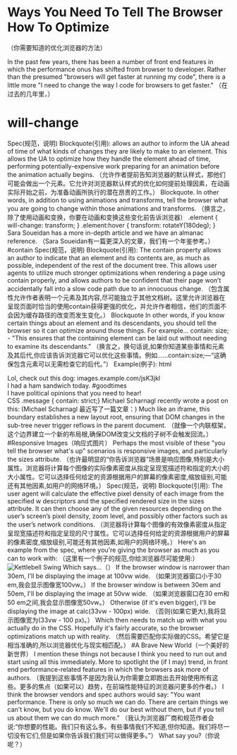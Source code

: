 # Ways You Need To Tell The Browser How To Optimize
（你需要知道的优化浏览器的方法）

In the past few years, there has been a number of front end features in which the performance onus has shifted from browser to developer. Rather than the presumed "browsers will get faster at running my code", there is a little more "I need to change the way I code for browsers to get faster."
（在过去的几年里，）
# will-change
Spec(规范，说明)
Blockquote(引用):
allows an author to inform the UA ahead of time of what kinds of changes they are likely to make to an element. This allows the UA to optimize how they handle the element ahead of time, performing potentially-expensive work preparing for an animation before the animation actually begins.
（允许作者提前告知浏览器的默认样式，那他们可能会做出一个元素。它允许对浏览器默认样式的优化如何提前处理因素，在动画实际开始之前，为准备动画所执行的潜在昂贵的工作。）
Blockquote.
In other words, in addition to using animations and transforms, tell the browser what you are going to change within those animations and transforms.
（换言之，除了使用动画和变换，你要在动画和变换这些变化前告诉浏览器）
.element { will-change: transform; } 
.element:hover { transform: rotateY(180deg); }
Sara Soueidan has a more in-depth article and we have an almanac reference.
（Sara Soueidan有一篇更深入的文章，我们有一个年鉴参考。）
#contain
Spec(规范，说明)
Blockquote(引用):
The contain property allows an author to indicate that an element and its contents are, as much as possible, independent of the rest of the document tree. This allows user agents to utilize much stronger optimizations when rendering a page using contain properly, and allows authors to be confident that their page won’t accidentally fall into a slow code path due to an innocuous change.
（包含属性允许作者表明一个元素及其内容,尽可能独立于其他文档树。这里允许浏览器在呈现页面时恰当的使用contain获得更强的优化，并允许作者相信，他们的页面不会因为缓存路径的改变而发生变化。）
Blockquote
In other words, if you know certain things about an element and its descendants, you should tell the browser so it can optimize around those things. For example... contain: size; - "This ensures that the containing element can be laid out without needing to examine its descendants."
（换言之，换句话说,如果你知道某些事情和元素及其后代,你应该告诉浏览器它可以优化这些事情。例如……contain:size;—“这确保包含元素可以无需检查它的后代。”）
Example(例子):
html
<section class='message'>
  Lol, check out this dog: images.example.com/jsK3jkl</section><section class='message'>
  I had a ham sandwich today. #goodtimes</section><section class='message'>
  I have political opinions that you need to hear!</section>
CSS
.message {
  contain: strict;}
Michael Scharnagl recently wrote a post on this:
(Michael Scharnagl 最近写了一篇文章：)
Much like an iframe, this boundary establishes a new layout root, ensuring that DOM changes in the sub-tree never trigger reflows in the parent document.
（就像一个内联框架，这个边界建立一个新的布局根,确保DOM改变父文档的子树不会触发回流。）
#Responsive Images（响应式图片）
Perhaps the most visible of these "you tell the browser what's up" scenarios is responsive images, and particularly the sizes attribute.
（也许最明显的“你告诉浏览器”场景是响应图像,特别是大小属性。浏览器将计算每个图像的实际像素密度从指定呈现宽描述符和指定的大小的大小属性。它可以选择任何给定的资源根据用户的屏幕的像素密度,缩放级别,可能还有其他因素,如用户的网络环境。）
Spec(规范，说明)
Blockquote(引用):
The user agent will calculate the effective pixel density of each image from the specified w descriptors and the specified rendered size in the sizes attribute. It can then choose any of the given resources depending on the user’s screen’s pixel density, zoom level, and possibly other factors such as the user’s network conditions.
（浏览器将计算每个图像的有效像素密度从指定呈现宽描述符和指定呈现的尺寸属性。它可以选择任何给定的资源根据用户的屏幕的像素密度,缩放级别,可能还有其他因素,如用户的网络环境。）
Here's an example from the spec, where you're giving the browser as much as you can to work with:
（这里有一个例子的规范,你给浏览器尽可能使用:）
<img sizes="(max-width: 30em) 100vw, (max-width: 50em) 50vw, calc(33vw - 100px)" srcset="swing-200.jpg 200w, swing-400.jpg 400w, swing-800.jpg 800w, swing-1600.jpg 1600w" src="swing-400.jpg" alt="Kettlebell Swing" >
Which says...（）
If the browser window is narrower than 30em, I'll be displaying the image at 100vw wide.
（如果浏览器窗口小于30 em,我会显示图像宽100vw。）
If the browser window is between 30em and 50em, I'll be displaying the image at 50vw wide.
（如果浏览器窗口在30 em和50 em之间,我会显示图像宽50vw。）
Otherwise (if it's even bigger), I'll be displaying the image at calc(33vw - 100px) wide.
（否则(如果它更大),我将显示图像宽为(33vw - 100 px)。）
Which then needs to match up with what you actually do in the CSS. Hopefully it's fairly accurate, so the browser optimizations match up with reality.
（然后需要匹配你实际做的CSS。希望它是相当准确的,所以浏览器优化与现实相匹配。）
#A Brave New World（一个美好的新世界）
I mention these things not because I think you need to run out and start using all this immediately. More to spotlight the (if I may) trend, in front end performance-related features in which the browsers ask more of authors.
（我提到这些事情不是因为我认为你需要立即跑出去开始使用所有这些。更多的焦点（如果可以）趋势，在前端性能特征的浏览器问更多的作者。）
I think the browser vendors and spec authors would say: "You want performance. There is only so much we can do. There are certain things we can't know, but you do know. We'll do our best without them, but if you tell us about them we can do much more."
（我认为浏览器厂商和规范作者会说:“你想要的性能。我们只有这么多。有些事情我们不知道,但你知道。我们将尽一切没有它们,但是如果你告诉我们我们可以做得更多。”）
What say you?（你说呢？）

